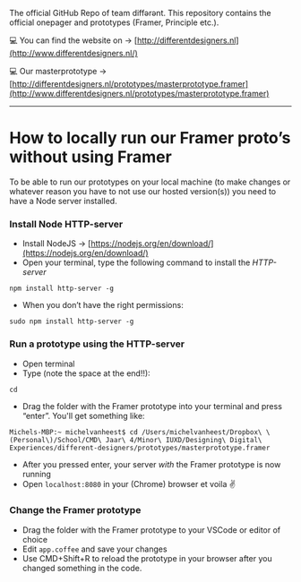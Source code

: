 The official GitHub Repo of team diffərənt. This repository contains the official onepager and prototypes (Framer, Principle etc.).

💻 You can find the website on → [http://differentdesigners.nl](http://www.differentdesigners.nl/)

💻  Our masterprototype → [http://differentdesigners.nl/prototypes/masterprototype.framer](http://www.differentdesigners.nl/prototypes/masterprototype.framer)

---

# How to locally run our Framer proto’s without using Framer
To be able to run our prototypes on your local machine (to make changes or whatever reason you have to not use our hosted version(s)) you need to have a Node server installed. 

### Install Node HTTP-server
- Install NodeJS → [https://nodejs.org/en/download/](https://nodejs.org/en/download/)
- Open your terminal, type the following command to install the _HTTP-server_


```
npm install http-server -g
```

- When you don’t have the right permissions:


```
sudo npm install http-server -g
```

### Run a prototype using the HTTP-server
- Open terminal
- Type (note the space at the end!!):


```
cd 
```

- Drag the folder with the Framer prototype into your terminal and press “enter”. You'll get something like:

```
Michels-MBP:~ michelvanheest$ cd /Users/michelvanheest/Dropbox\ \(Personal\)/School/CMD\ Jaar\ 4/Minor\ IUXD/Designing\ Digital\ Experiences/different-designers/prototypes/masterprototype.framer 
```

- After you pressed enter, your server _with_ the Framer prototype is now running
- Open `localhost:8080` in your (Chrome) browser et voila ✌️

### Change the Framer prototype
- Drag the folder with the Framer prototype to your VSCode or editor of choice
- Edit `app.coffee` and save your changes
- Use CMD+Shift+R to reload the prototype in your browser after you changed something in the code.

